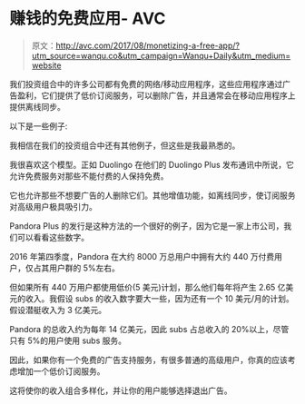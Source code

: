 # 赚钱的免费应用- AVC

> 原文：<http://avc.com/2017/08/monetizing-a-free-app/?utm_source=wanqu.co&utm_campaign=Wanqu+Daily&utm_medium=website>

我们投资组合中的许多公司都有免费的网络/移动应用程序，这些应用程序通过广告盈利，它们提供了低价订阅服务，可以删除广告，并且通常会在移动应用程序上提供离线同步。

以下是一些例子:

我相信在我们的投资组合中还有其他例子，但这些是我最熟悉的。

我很喜欢这个模型。正如 Duolingo 在他们的 Duolingo Plus 发布通讯中所说，它允许免费服务对那些不能付费的人保持免费。

它也允许那些不想要广告的人删除它们。其他增值功能，如离线同步，使订阅服务对高级用户极具吸引力。

Pandora Plus 的发行是这种方法的一个很好的例子，因为它是一家上市公司，我们可以看看这些数字。

2016 年第四季度，Pandora 在大约 8000 万总用户中拥有大约 440 万付费用户，仅占其用户群的 5%左右。

但如果所有 440 万用户都使用低价(5 美元)计划，那么他们每年将产生 2.65 亿美元的收入。我假设 subs 的收入数字要大一些，因为还有一个 10 美元/月的计划。假设潜艇收入为 3 亿美元。

Pandora 的总收入约为每年 14 亿美元，因此 subs 占总收入的 20%以上，尽管只有 5%的用户使用 subs 服务。

因此，如果你有一个免费的广告支持服务，有很多普通的高级用户，你真的应该考虑增加一个低价订阅服务。

这将使你的收入组合多样化，并让你的用户能够选择退出广告。